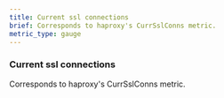 ```yaml
---
title: Current ssl connections
brief: Corresponds to haproxy's CurrSslConns metric. 
metric_type: gauge
---
```

### Current ssl connections

Corresponds to haproxy's CurrSslConns metric. 